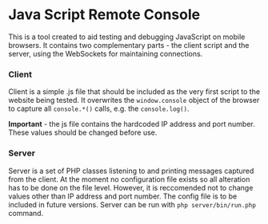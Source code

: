 # Java Script Remote Console

This is a tool created to aid testing and debugging JavaScript on mobile browsers. It contains two complementary parts - the client script and the server, using the WebSockets for maintaining connections.
### Client
Client is a simple .js file that should be included as the very first script to the website being tested. It overwrites the `window.console` object of the browser to capture all `console.*()` calls, e.g. the `console.log()`.

**Important** - the js file contains the hardcoded IP address and port number. These values should be changed before use.

### Server
Server is a set of PHP classes listening to and printing messages captured from the client. At the moment no configuration file exists so all alteration has to be done on the file level. However, it is reccomended not to change values other than IP address and port number. The config file is to be included in future versions. Server can be run with `php server/bin/run.php` command.